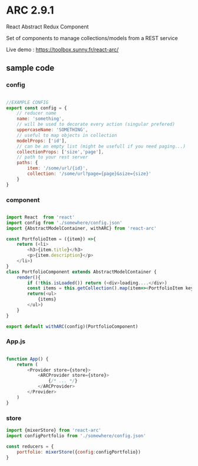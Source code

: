 # ARC 2.9.1

React Abstract Redux Component

Set of components to manage collections/models from a REST service

Live demo : https://toolbox.sunny.fr/react-arc/


## sample code

### config

```javascript

//EXAMPLE CONFIG
export const config = {
    // reducer name
    name: 'something',
    // will be used to decorate every action (singular prefered)
    uppercaseName: 'SOMETHING',
    // useful to map objects in collection
    modelProps: ['id'],
    // can be an empty list (might be usefull if you need paging...)
    collectionProps: ['size','page'],
    // path to your rest server
    paths: {
        item: '/some/url/{id}',
        collection: '/some/url?page={page}&size={size}'
    }
}

```

### component

```javascript

import React  from 'react'
import config from './somewhere/config.json'
import {AbstractModelContainer, withARC} from 'react-arc'

const PortfolioItem = ({item}) =>{
    return (<li>
        <h3>{item.title}</h3>
        <p>{item.description}</p>
    </li>)
}
class PortfolioComponent extends AbstractModelContainer {
    render(){
        if (!this.isLoaded()) return (<div>loading....</div>)
        const items = this.getCollection().map(item=><PortfolioItem key={item.id} item={item} />)
        return(<ul>
            {items}
        </ul>)
    }
}

export default withARC(config)(PortfolioComponent)

```


### App.js
```javascript

function App() {
    return (
        <Provider store={store}>
            <ARCProvider store={store}>
                {/* ... */} 
            </ARCProvider>
        </Provider>
    )    
}

```



### store

```javascript
import {mixerStore} from 'react-arc'
import configPortfolio from './somewhere/config.json'

const reducers = {
    portfolio: mixerStore({config:configPortfolio})
}

```
